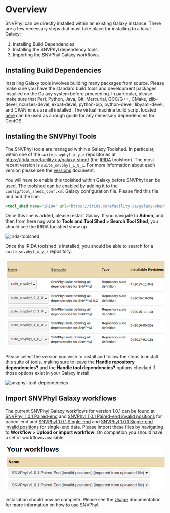 # Overview

SNVPhyl can be directly installed within an existing Galaxy instance.  There are a few necessary steps that must take place for installing to a local Galaxy:

1. Installing Build Dependencies
2. Installing the SNVPhyl dependency tools.
3. Importing the SNVPhyl Galaxy workflows.

## Installing Build Dependencies

Installing Galaxy tools involves building many packages from source.  Please make sure you have the standard build tools and development packages installed on the Galaxy system before proceeding.  In particular, please make sure that Perl, Python, Java, Git, Mercurial, GCC/G++, CMake, zlib-devel, ncurses-devel, expat-devel, python-pip, python-devel, libyaml-devel, and CPANminus are all installed.  The virtual machine build script located [here](https://irida.corefacility.ca/analysis-pipelines/snvphyl-galaxy/blob/289184005dc50f60762d1af867e2fec497b57166/packer/scripts/galaxy.sh#L22) can be used as a rough guide for any necessary dependencies for CentOS.

## Installing the SNVPhyl Tools

The SNVPhyl tools are managed within a Galaxy Toolshed.  In particular, within one of the `suite_snvphyl_x_y_z` repositories at <https://irida.corefacility.ca/galaxy-shed/> (the [IRIDA][] toolshed).  The most recent version is `suite_snvphyl_1_0_1`.  For more information about each version please see the [versions][] document.

You will have to enable this toolshed within Galaxy before SNVPhyl can be used.  The toolshed can be enabled by adding it to the `config/tool_sheds_conf.xml` Galaxy configuration file.  Please find this file and add the line:

```xml
<tool_shed name="IRIDA" url="https://irida.corefacility.ca/galaxy-shed"/>
```

Once this line is added, please restart Galaxy.  If you navigate to **Admin**, and then from here nagivate to **Tools and Tool Shed > Search Tool Shed**, you should see the IRIDA toolshed show up.

![irida-toolshed][]

Once the IRIDA toolshed is installed, you should be able to search for a `suite_snvphyl_x_y_z` repository.

![suite-snvphyl-repository][]

Please select the version you wish to install and follow the steps to install this suite of tools, making sure to leave the **Handle repository dependencies?** and the **Handle tool dependencies?** options checked if those options exist in your Galaxy install.

![snvphyl-tool-dependencies][]

## Import SNVPhyl Galaxy workflows

The current SNVPhyl Galaxy workflows for version 1.0.1 can be found at [SNVPhyl 1.0.1 Paired-end][] and [SNVPhyl 1.0.1 Paired-end invalid positions][] for paired-end and [SNVPhyl 1.0.1 Single-end][] and [SNVPhyl 1.0.1 Single-end invalid positions][] for single-end data.  Please import these files by navigating to **Workflow > Upload or import workflow**.  On completion you should have a set of workflows available.

![snvphyl-import-workflows][]

Installation should now be complete.  Please see the [Usage][] documentation for more information on how to use SNVPhyl.

[IRIDA]: http://irida.ca
[irida-toolshed]: images/irida-toolshed.png
[suite-snvphyl-repository]: images/suite-snvphyl-repository.png
[snvphyl-tool-dependencies]: images/snvphyl-tool-dependencies.png
[Usage]: ../user/usage.md
[snvphyl-import-workflows]: images/snvphyl-import-workflows.png
[SNVPhyl 1.0.1 Paired-end]: ../workflows/SNVPhyl/1.0.1/snvphyl-workflow-1.0.1.ga
[SNVPhyl 1.0.1 Paired-end invalid positions]: ../workflows/SNVPhyl/1.0.1/snvphyl-workflow-1.0.1-invalid-positions.ga
[SNVPhyl 1.0.1 Single-end]: ../workflows/SNVPhyl/1.0.1/snvphyl-workflow-1.0.1-single-end.ga
[SNVPhyl 1.0.1 Single-end invalid positions]: ../workflows/SNVPhyl/1.0.1/snvphyl-workflow-1.0.1-single-end-invalid-positions.ga
[versions]: versions.md

